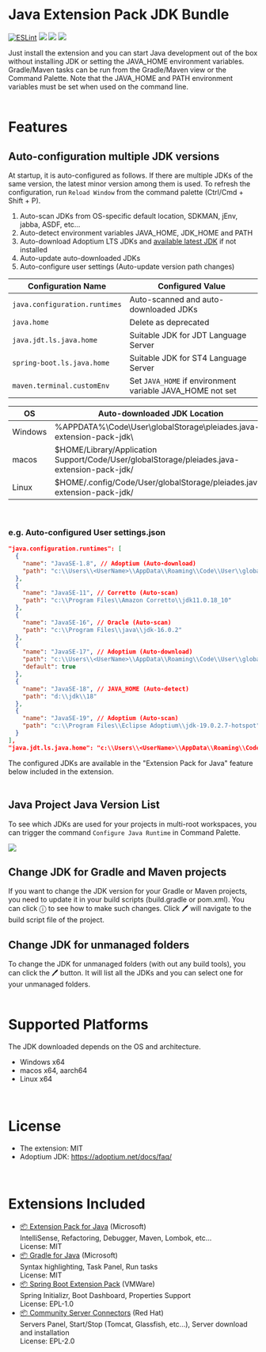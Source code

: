 # Java Extension Pack JDK Bundle

[![ESLint](https://github.com/cypher256/java-extension-pack/actions/workflows/eslint.yml/badge.svg)](https://github.com/cypher256/java-extension-pack/actions/workflows/eslint.yml)
![](https://img.shields.io/visual-studio-marketplace/d/Pleiades.java-extension-pack-jdk?color=yellow)
![](https://img.shields.io/visual-studio-marketplace/i/Pleiades.java-extension-pack-jdk?color=blue)
![](https://img.shields.io/visual-studio-marketplace/last-updated/Pleiades.java-extension-pack-jdk?color=orange)

Just install the extension and you can start Java development out of the box without installing JDK or setting the JAVA_HOME environment variables. Gradle/Maven tasks can be run from the Gradle/Maven view or the Command Palette. Note that the JAVA_HOME and PATH environment variables must be set when used on the command line.
<br>
<br>

# Features

## Auto-configuration multiple JDK versions
At startup, it is auto-configured as follows. If there are multiple JDKs of the same version, the latest minor version among them is used. To refresh the configuration, run `Reload Window` from the command palette (Ctrl/Cmd + Shift + P).

1. Auto-scan JDKs from OS-specific default location, SDKMAN, jEnv, jabba, ASDF, etc...
1. Auto-detect environment variables JAVA_HOME, JDK_HOME and PATH
1. Auto-download Adoptium LTS JDKs and [available latest JDK](https://github.com/redhat-developer/vscode-java#features) if not installed
1. Auto-update auto-downloaded JDKs
1. Auto-configure user settings (Auto-update version path changes)

|Configuration Name|Configured Value|
|---|---|
|`java.configuration.runtimes`|Auto-scanned and auto-downloaded JDKs|
|`java.home`|Delete as deprecated|
|`java.jdt.ls.java.home`|Suitable JDK for JDT Language Server|
|`spring-boot.ls.java.home`|Suitable JDK for ST4 Language Server|
|`maven.terminal.customEnv`|Set `JAVA_HOME` if environment variable JAVA_HOME not set|

|OS|Auto-downloaded JDK Location|
|---|---|
|Windows|%APPDATA%\Code\User\globalStorage\pleiades.java-extension-pack-jdk\ |
|macos|$HOME/Library/Application Support/Code/User/globalStorage/pleiades.java-extension-pack-jdk/|
|Linux|$HOME/.config/Code/User/globalStorage/pleiades.java-extension-pack-jdk/|
<br>

### e.g. Auto-configured User settings.json
```json
"java.configuration.runtimes": [
  {
    "name": "JavaSE-1.8", // Adoptium (Auto-download)
    "path": "c:\\Users\\<UserName>\\AppData\\Roaming\\Code\\User\\globalStorage\\pleiades.java-extension-pack-jdk\\8"
  },
  {
    "name": "JavaSE-11", // Corretto (Auto-scan)
    "path": "c:\\Program Files\\Amazon Corretto\\jdk11.0.18_10"
  },
  {
    "name": "JavaSE-16", // Oracle (Auto-scan)
    "path": "c:\\Program Files\\java\\jdk-16.0.2"
  },
  {
    "name": "JavaSE-17", // Adoptium (Auto-download)
    "path": "c:\\Users\\<UserName>\\AppData\\Roaming\\Code\\User\\globalStorage\\pleiades.java-extension-pack-jdk\\17",
    "default": true
  },
  {
    "name": "JavaSE-18", // JAVA_HOME (Auto-detect)
    "path": "d:\\jdk\\18"
  },
  {
    "name": "JavaSE-19", // Adoptium (Auto-scan)
    "path": "c:\\Program Files\\Eclipse Adoptium\\jdk-19.0.2.7-hotspot"
  }
],
"java.jdt.ls.java.home": "c:\\Users\\<UserName>\\AppData\\Roaming\\Code\\User\\globalStorage\\pleiades.java-extension-pack-jdk\\17",
```

The configured JDKs are available in the "Extension Pack for Java" feature below included in the extension.
<br>
<br>

## Java Project Java Version List
To see which JDKs are used for your projects in multi-root workspaces, you can trigger the command `Configure Java Runtime` in Command Palette.
<br>
<p><img src="https://code.visualstudio.com/assets/docs/java/java-project/configure-project-runtime.png" style="max-width:600px"></p>

## Change JDK for Gradle and Maven projects
If you want to change the JDK version for your Gradle or Maven projects, you need to update it in your build scripts (build.gradle or pom.xml). You can click ⓘ to see how to make such changes. Click 🖊 will navigate to the build script file of the project.
<br>

## Change JDK for unmanaged folders
To change the JDK for unmanaged folders (with out any build tools), you can click the 🖊 button. It will list all the JDKs and you can select one for your unmanaged folders.
<br>
<br>

# Supported Platforms
The JDK downloaded depends on the OS and architecture.
- Windows x64
- macos x64, aarch64
- Linux x64
<br>

# License
- The extension: MIT
- Adoptium JDK: https://adoptium.net/docs/faq/
<br>

# Extensions Included

- [📦 Extension Pack for Java](https://marketplace.visualstudio.com/items?itemName=vscjava.vscode-java-pack) (Microsoft)<br>
IntelliSense, Refactoring, Debugger, Maven, Lombok, etc...<br>
License: MIT
- [📦 Gradle for Java](https://marketplace.visualstudio.com/items?itemName=vscjava.vscode-gradle) (Microsoft)<br>
Syntax highlighting, Task Panel, Run tasks<br>
License: MIT
- [📦 Spring Boot Extension Pack](https://marketplace.visualstudio.com/items?itemName=vmware.vscode-boot-dev-pack) (VMWare)<br>
Spring Initializr, Boot Dashboard, Properties Support<br>
License: EPL-1.0
- [📦 Community Server Connectors](https://marketplace.visualstudio.com/items?itemName=redhat.vscode-community-server-connector) (Red Hat)<br>
Servers Panel, Start/Stop (Tomcat, Glassfish, etc...), Server download and installation<br>
License: EPL-2.0
